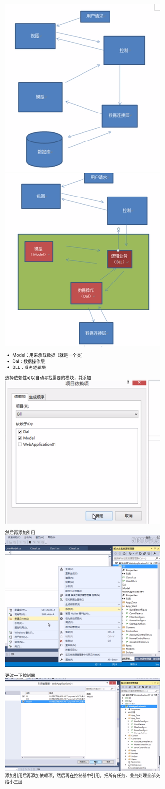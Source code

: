 ![](https://github.com/swordboyASS/MVC5/blob/master/picture/10.png)
![](https://github.com/swordboyASS/MVC5/blob/master/picture/11.png)

* Model：用来承载数据（就是一个类）  
* Dal：数据操作层  
* BLL：业务逻辑层


选择依赖性可以自动寻找需要的模块，并添加  
![](https://github.com/swordboyASS/MVC5/blob/master/picture/12.png)

然后再添加引用  
![](https://github.com/swordboyASS/MVC5/blob/master/picture/13.png)

更改一下控制器
![](https://github.com/swordboyASS/MVC5/blob/master/picture/14.png)  
添加引用后再添加依赖项，然后再在控制器中引用，把所有任务、业务处理全部交给小三层

